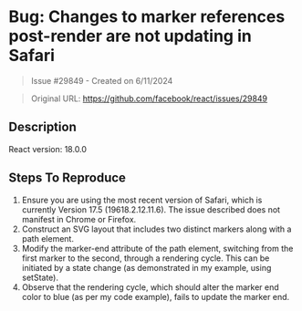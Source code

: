 # Bug:  Changes to marker references post-render are not updating in Safari

> Issue #29849 - Created on 6/11/2024

> Original URL: https://github.com/facebook/react/issues/29849

## Description

<!--
  Please provide a clear and concise description of what the bug is. Include
  screenshots if needed. Please test using the latest version of the relevant
  React packages to make sure your issue has not already been fixed.
-->

React version: 18.0.0
## Steps To Reproduce

1. Ensure you are using the most recent version of Safari, which is currently Version 17.5 (19618.2.12.11.6). The issue described does not manifest in Chrome or Firefox.
2. Construct an SVG layout that includes two distinct markers along with a path element.
3. Modify the marker-end attribute of the path element, switching from the first marker to the second, through a rendering cycle. This can be initiated by a state change (as demonstrated in my example, using setState).
4. Observe that the rendering cycle, which should alter the marker end color to blue (as per my code example), fails to update the marker end.

<!--
  Your bug will get fixed much faster if we can run your code and it doesn't
  have dependencies other than React. Issues without reproduction steps or
  code examples may be immediately closed as not actionable.
-->

